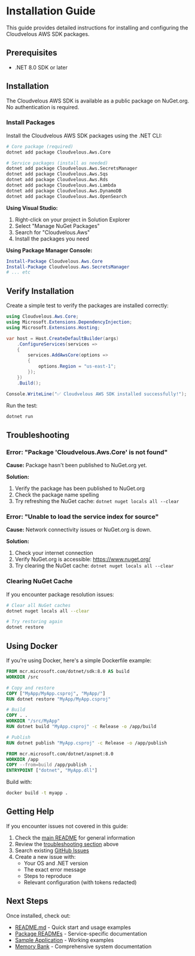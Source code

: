 # Installation Guide

This guide provides detailed instructions for installing and configuring the Cloudvelous AWS SDK packages.

## Prerequisites

- .NET 8.0 SDK or later

## Installation

The Cloudvelous AWS SDK is available as a public package on NuGet.org. No authentication is required.

### Install Packages

Install the Cloudvelous AWS SDK packages using the .NET CLI:

```bash
# Core package (required)
dotnet add package Cloudvelous.Aws.Core

# Service packages (install as needed)
dotnet add package Cloudvelous.Aws.SecretsManager
dotnet add package Cloudvelous.Aws.Sqs
dotnet add package Cloudvelous.Aws.Rds
dotnet add package Cloudvelous.Aws.Lambda
dotnet add package Cloudvelous.Aws.DynamoDB
dotnet add package Cloudvelous.Aws.OpenSearch
```

**Using Visual Studio:**
1. Right-click on your project in Solution Explorer
2. Select "Manage NuGet Packages"
3. Search for "Cloudvelous.Aws"
4. Install the packages you need

**Using Package Manager Console:**
```powershell
Install-Package Cloudvelous.Aws.Core
Install-Package Cloudvelous.Aws.SecretsManager
# ... etc
```

## Verify Installation

Create a simple test to verify the packages are installed correctly:

```csharp
using Cloudvelous.Aws.Core;
using Microsoft.Extensions.DependencyInjection;
using Microsoft.Extensions.Hosting;

var host = Host.CreateDefaultBuilder(args)
    .ConfigureServices(services =>
    {
        services.AddAwsCore(options =>
        {
            options.Region = "us-east-1";
        });
    })
    .Build();

Console.WriteLine("✅ Cloudvelous AWS SDK installed successfully!");
```

Run the test:
```bash
dotnet run
```

## Troubleshooting

### Error: "Package 'Cloudvelous.Aws.Core' is not found"

**Cause:** Package hasn't been published to NuGet.org yet.

**Solution:**
1. Verify the package has been published to NuGet.org
2. Check the package name spelling
3. Try refreshing the NuGet cache: `dotnet nuget locals all --clear`

### Error: "Unable to load the service index for source"

**Cause:** Network connectivity issues or NuGet.org is down.

**Solution:**
1. Check your internet connection
2. Verify NuGet.org is accessible: https://www.nuget.org/
3. Try clearing the NuGet cache: `dotnet nuget locals all --clear`

### Clearing NuGet Cache

If you encounter package resolution issues:

```bash
# Clear all NuGet caches
dotnet nuget locals all --clear

# Try restoring again
dotnet restore
```

## Using Docker

If you're using Docker, here's a simple Dockerfile example:

```dockerfile
FROM mcr.microsoft.com/dotnet/sdk:8.0 AS build
WORKDIR /src

# Copy and restore
COPY ["MyApp/MyApp.csproj", "MyApp/"]
RUN dotnet restore "MyApp/MyApp.csproj"

# Build
COPY . .
WORKDIR "/src/MyApp"
RUN dotnet build "MyApp.csproj" -c Release -o /app/build

# Publish
RUN dotnet publish "MyApp.csproj" -c Release -o /app/publish

FROM mcr.microsoft.com/dotnet/aspnet:8.0
WORKDIR /app
COPY --from=build /app/publish .
ENTRYPOINT ["dotnet", "MyApp.dll"]
```

Build with:
```bash
docker build -t myapp .
```

## Getting Help

If you encounter issues not covered in this guide:

1. Check the [main README](README.md) for general information
2. Review the [troubleshooting section](#troubleshooting) above
3. Search existing [GitHub Issues](https://github.com/cloudvelous/cloudvelous-aws-sdk/issues)
4. Create a new issue with:
   - Your OS and .NET version
   - The exact error message
   - Steps to reproduce
   - Relevant configuration (with tokens redacted)

## Next Steps

Once installed, check out:

- [README.md](README.md) - Quick start and usage examples
- [Package READMEs](src/) - Service-specific documentation
- [Sample Application](samples/Cloudvelous.Aws.Samples.Console/) - Working examples
- [Memory Bank](.cursor/memory-bank/memory-bank.md) - Comprehensive system documentation

